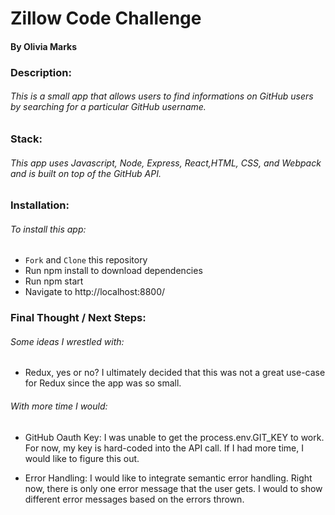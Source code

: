 # Zillow Code Challenge

#### By Olivia Marks

### Description:

###### This is a small app that allows users to find informations on GitHub users by searching for a particular GitHub username.

### Stack:

###### This app uses Javascript, Node, Express, React,HTML, CSS, and Webpack and is built on top of the GitHub API.

### Installation:

###### To install this app:

- `Fork` and `Clone` this repository
- Run npm install to download dependencies
- Run npm start
- Navigate to http://localhost:8800/

### Final Thought / Next Steps:

###### Some ideas I wrestled with:

- Redux, yes or no? I ultimately decided that this was not a great use-case for Redux since the app was so small.

###### With more time I would:

- GitHub Oauth Key: I was unable to get the process.env.GIT_KEY to work. For now, my key is hard-coded into the API call. If I had more time, I would like to figure this out.

- Error Handling: I would like to integrate semantic error handling. Right now, there is only one error message that the user gets. I would to show different error messages based on the errors thrown.
